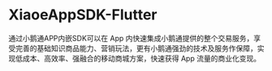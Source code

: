 # XiaoeAppSDK-Flutter
通过小鹅通APP内嵌SDK可以在 App 内快速集成小鹅通提供的整个交易服务，享受完善的基础知识商品能力、营销玩法，更有小鹅通强劲的技术及服务作保障，实现低成本、高效率、强融合的移动商城方案，快速获得 App 流量的商业化变现。
